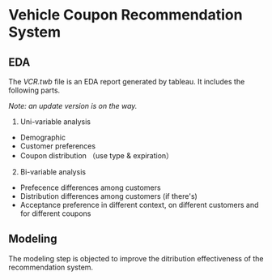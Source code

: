 # Vehicle Coupon Recommendation System

## EDA

The *VCR.twb* file is an EDA report generated by tableau. It includes the following parts. 

*Note: an update version is on the way.*

1. Uni-variable analysis
  * Demographic
  * Customer preferences
  * Coupon distribution （use type & expiration）
2. Bi-variable analysis
  * Prefecence differences among customers
  * Distribution differences among customers (if there's)
  * Acceptance preference in different context, on different customers and for different coupons
  
## Modeling 

The modeling step is objected to improve the ditribution effectiveness of the recommendation system.
